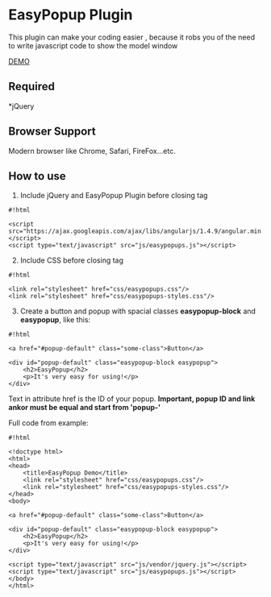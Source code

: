 # EasyPopup Plugin #

This plugin can make your coding easier , because it robs you of the need to write javascript code to show the model window

[DEMO](http://plugins.etrange.eu/easypopup/demo.html)

## Required

*jQuery

## Browser Support 

Modern browser like Chrome, Safari, FireFox...etc.

## How to use ##

1. Include jQuery and EasyPopup Plugin before closing tag </body>

```
#!html

<script src="https://ajax.googleapis.com/ajax/libs/angularjs/1.4.9/angular.min.js"></script>
<script type="text/javascript" src="js/easypopups.js"></script>

```
2. Include CSS before closing tag </head>

```
#!html

<link rel="stylesheet" href="css/easypopups.css"/>
<link rel="stylesheet" href="css/easypopups-styles.css"/>

```
3. Create a button and popup with spacial classes <b>easypopup-block</b> and <b>easypopup</b>, like this:

```
#!html

<a href="#popup-default" class="some-class">Button</a>

<div id="popup-default" class="easypopup-block easypopup">
    <h2>EasyPopup</h2>
    <p>It's very easy for using!</p>
</div>

```
Text in attribute href is the ID of your popup. <b>Important, popup ID and link ankor must be equal and start from 'popup-'</b>

Full code from example:

```
#!html

<!doctype html>
<html>
<head>
    <title>EasyPopup Demo</title>
    <link rel="stylesheet" href="css/easypopups.css"/>
    <link rel="stylesheet" href="css/easypopups-styles.css"/>
</head>
<body>

<a href="#popup-default" class="some-class">Button</a>

<div id="popup-default" class="easypopup-block easypopup">
    <h2>EasyPopup</h2>
    <p>It's very easy for using!</p>
</div>   

<script type="text/javascript" src="js/vendor/jquery.js"></script>
<script type="text/javascript" src="js/easypopups.js"></script>
</body>
</html>

```


